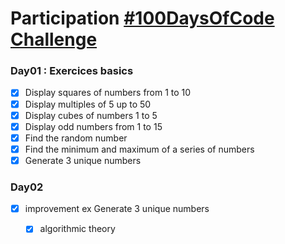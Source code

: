 # Participation [#100DaysOfCode Challenge](https://www.100daysofcode.com/)

### Day01 : Exercices basics

  - [x] Display squares of numbers from 1 to 10
  - [x] Display multiples of 5 up to 50
  - [x] Display cubes of numbers 1 to 5
  - [x] Display odd numbers from 1 to 15
  - [x] Find the random number
  - [X] Find the minimum and maximum of a series of numbers
  - [X] Generate 3 unique numbers

### Day02

  - [x] improvement ex Generate 3 unique numbers
    - [x] algorithmic theory
 


